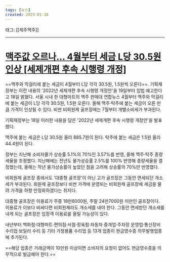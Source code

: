 ```yaml
---
tags: [뉴스]
created: 2023-01-18
---
```


태그: [[제주맥주]]

___

# [맥주값 오르나… 4월부터 세금 L당 30.5원 인상 [세제개편 후속 시행령 개정]](https://n.news.naver.com/article/014/0004957640?sid=101)
==맥주와 막걸리에 붙는 세금이 4월부터 L당 각각 30.5원, 1.5원씩 오른다==. 기획재정부는 이런 내용의 '2022년 세제개편 후속 시행령 개정안'을 19일부터 입법 예고한다고 18일 밝혔다. 서울 시내 한 대형마트의 맥주 판매대 연합뉴스 4월부터 맥주와 막걸리에 붙는 세금이 L당 각각 30.5원, 1.5원 오른다. 올해 맥주·탁주에 붙는 세금이 오른 만큼 가격이 인상될 수 있다. 비싼 비회원제 골프장에는 7월부터 개별소비세가 부과된다.   

기획재정부는 18일 이러한 내용을 담은 '2022년 세제개편 후속 시행령 개정안'을 발표했다.

맥주에 붙는 세금은 L당 30.5원 올라 885.7원이 된다. 탁주에 붙는 세금은 1.5원 올라 44.4원이 된다.

정부는 지난해 소비자물가 상승률 5.1%의 70%인 3.57%를 반영, 올해 맥주·탁주 종량세율을 조정했다. 지난해에는 전년도 물가상승률 2.5%를 100% 반영해 종량세율을 결정했는데, 올해는 작년 물가상승률이 높았던 점을 고려해 상승률의 70%만 반영했다.

비회원제 골프장 중에서도 '대중형 골프장'이 아닌 고가 골프장은 그동안 면세되던 개소세가 부과된다. 회원제 골프장보다 비싼 가격에 운영되는 비회원제 골프장에 세금을 물려 가격을 하향 안정화하겠다는 취지다.

대중형 골프장은 이용료가 주중 18만8000원, 주말 24만7000원 미만인 골프장이다. 이용료가 이보다 비싸다면 비회원제라도 개소세를 내야 한다. 그동안 면세받던 개소세를 내게 되는 골프장은 입장객 이용료를 올릴 가능성이 있다.

내년부터 백화점·대형마트·편의점·서점·정육점·자동차 중개업·주차장 운영업·통신장비 수리업·보일러 수리 등 기타 가정용품 수리업 등 13개 업종이 현금영수증 의무발행업종에 추가된다.

==해당 업종은 거래금액이 10만원 이상이면 소비자의 요청이 없어도 현금영수증을 의무적으로 발급해야 한다.==
